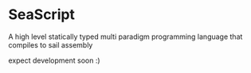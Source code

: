 # SeaScript
A high level statically typed multi paradigm programming language that compiles to sail assembly

expect development soon :)
